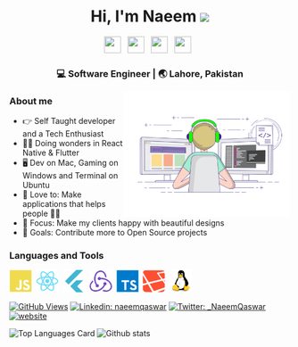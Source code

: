 <div align="center">
  <h1>Hi, I'm Naeem <img src="https://media.giphy.com/media/hvRJCLFzcasrR4ia7z/giphy.gif" width="30px"></h1>
</div>
 
<p align='center'> 
<a target="_blank" href="#" alt="Profile" title="Profile Website"><img height="30" width="30" src="https://image.flaticon.com/icons/png/512/607/607421.png"></a>&nbsp;&nbsp;
<a target="_blank" href="https://linkedin.com/in/naeemqaswar" alt="LinkedIn" title="LinkedIn"><img height="30" width="30" src="https://cdn2.iconfinder.com/data/icons/social-media-2285/512/1_Linkedin_unofficial_colored_svg-128.png"></a>&nbsp;&nbsp;
<a target="_blank" href="https://twitter.com/_NaeemQaswar" alt="Twitter" title="Twitter"><img height="30" width="30" src="https://cdn2.iconfinder.com/data/icons/social-media-2285/512/1_Twitter3_colored_svg-128.png"></a>&nbsp;&nbsp;
<a target="_blank" href="https://instagram.com/naeemqaswar" alt="Instagram" title="Instagram"><img height="30" width="30" src="https://cdn2.iconfinder.com/data/icons/social-media-2285/512/1_Instagram_colored_svg_1-128.png"></a>&nbsp;&nbsp;

<div align="center"><h3>💻 Software Engineer | 🌏 Lahore, Pakistan</h3></div>

<a target="_blank" href="http://naeemqaswar.me"><img src="assets/work.gif" align="right" width="300"></a>

### About me

- 👉 Self Taught developer and a Tech Enthusiast
- 🦸‍♂️ Doing wonders in React Native & Flutter
- 🖥 Dev on Mac, Gaming on Windows and Terminal on Ubuntu
- 💚 Love to: Make applications that helps people 🧗‍♂️
- 🌱 Focus: Make my clients happy with beautiful designs
- 🥅 Goals: Contribute more to Open Source projects

### Languages and Tools

<a align="left" target="_blank" href="https://www.javascript.com/" alt="Javascript" title="Javascript"><img height="40" width="40" src="https://raw.githubusercontent.com/devicons/devicon/master/icons/javascript/javascript-plain.svg"></a>&nbsp;
<a align="left" target="_blank" href="https://reactnative.dev/" alt="React" title="React & React Native"><img height="40" width="40" src="https://raw.githubusercontent.com/devicons/devicon/master/icons/react/react-original.svg"></a>&nbsp;
<a align="left" target="_blank" href="https://flutter.dev/" alt="Flutter" title="Flutter"><img height="40" width="40" src="https://raw.githubusercontent.com/devicons/devicon/master/icons/flutter/flutter-plain.svg"></a>&nbsp;
<a align="left" target="_blank" href="https://redux.js.org/" alt="Redux" title="Redux"><img height="40" width="40" src="https://raw.githubusercontent.com/devicons/devicon/master/icons/redux/redux-original.svg"></a>&nbsp;
<a align="left" target="_blank" href="https://www.typescriptlang.org/" alt="Typescript" title="Typescript"><img height="40" width="40" src="https://raw.githubusercontent.com/devicons/devicon/master/icons/typescript/typescript-original.svg"></a>&nbsp;
<a align="left" target="_blank" href="https://laravel.com/" alt="Laravel" title="Laravel"><img height="40" width="40" src="https://raw.githubusercontent.com/devicons/devicon/master/icons/laravel/laravel-plain.svg"></a>&nbsp;
<a align="left" target="_blank" href="https://www.linux.org/" alt="Linux" title="Linux"><img height="40" width="40" src="https://raw.githubusercontent.com/devicons/devicon/master/icons/linux/linux-original.svg"></a>&nbsp;

[![GitHub Views](https://komarev.com/ghpvc/?username=naeemqaswar&label=Views&color=blue&style=plastic)](https://komarev.com/ghpvc/?username=naeemqaswar&label=Views&color=blue&style=plastic)
[![Linkedin: naeemqaswar](https://img.shields.io/badge/-naeemqaswar-blue?style=flat-square&logo=Linkedin&logoColor=white&link=https://www.linkedin.com/in/naeemqaswar/)](https://www.linkedin.com/in/naeemqaswar/)
[![Twitter: _NaeemQaswar](https://img.shields.io/twitter/follow/naeemqaswar?style=social)](https://twitter.com/_naeemqaswar)
[![website](https://img.shields.io/badge/PortfolioWebsite-naeemqaswar.me-2648ff?style=flat-square&logo=google-chrome)](https://naeemqaswar.me/)

![Top Languages Card](https://github-readme-stats.vercel.app/api/top-langs/?username=iampawan&theme=light&hide_langs_below=1)
![Github stats](https://github-readme-stats.vercel.app/api?username=naeemqaswar&show_icons=true&count_private=true)

[website]: http://naeemqaswar.me
[twitter]: https://twitter.com/_NaeemQaswar
[instagram]: https://instagram.com/naeemqaswar
[linkedin]: https://linkedin.com/in/naeemqaswar
[myWebsiteLink]: http://naeemqaswar.me

